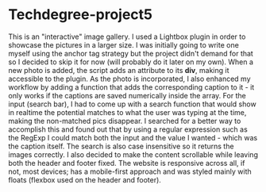 # Techdegree-project5
This is an "interactive" image gallery.
I used a Lightbox plugin in order to showcase the pictures in a larger size.
I was initially going to write one myself using the anchor tag strategy but the project didn't demand for that so I decided to skip it for now (will probably do it later on my own).
When a new photo is added, the script adds an attribute to its <strong>div</strong>, making it accessible to the plugin. As the photo is incorporated, I also enhanced my workflow by adding a function that adds the corresponding caption to it - it only works if the captions are saved numerically inside the array.
For the input (search bar), I had to come up with a search function that would show in realtime the potential matches to what the user was typing at the time, making the non-matched pics disappear.
I searched for a better way to accomplish this and found out that by using a regular expression such as the RegExp I could match both the input and the value I wanted - which was the caption itself.
The search is also case insensitive so it returns the images correctly.
I also decided to make the content scrollable while leaving both the header and footer fixed.
The website is responsive across all, if not, most devices; has a mobile-first approach and was styled mainly with floats (flexbox used on the header and footer).
